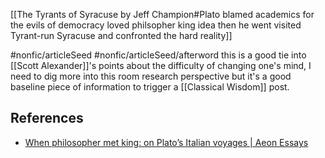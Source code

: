 [[The Tyrants of Syracuse by Jeff Champion#Plato blamed academics for the evils of democracy loved philsopher king idea then he went visited Tyrant-run Syracuse and confronted the hard reality]]

#nonfic/articleSeed #nonfic/articleSeed/afterword this is a good tie into [[Scott Alexander]]'s points about the difficulty of changing one's mind, I need to dig more into this room research perspective but it's a good baseline piece of information to trigger a [[Classical Wisdom]] post.

## References
* [When philosopher met king: on Plato’s Italian voyages | Aeon Essays](https://aeon.co/essays/when-philosopher-met-king-on-platos-italian-voyages)